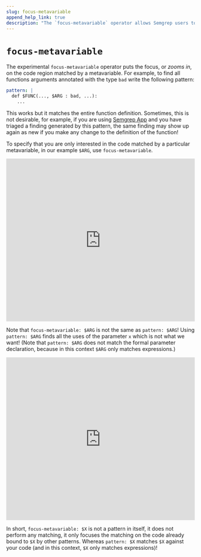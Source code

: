 ```yaml
---
slug: focus-metavariable
append_help_link: true
description: "The `focus-metavariable` operator allows Semgrep users to narrow down the code matched by a rule, to focus on what really matters."
---
```


# `focus-metavariable`

The experimental `focus-metavariable` operator puts the focus, or _zooms in_, on the code region matched by a metavariable. For example, to find all functions arguments annotated with the type `bad` write the following pattern:

```yaml
pattern: |
  def $FUNC(..., $ARG : bad, ...):
    ...
```

This works but it matches the entire function definition. Sometimes, this is not desirable, for example, if you are using [Semgrep App](https://semgrep.dev/login) and you have triaged a finding generated by this pattern, the same finding may show up again as new if you make any change to the definition of the function!

To specify that you are only interested in the code matched by a particular metavariable, in our example `$ARG`, use `focus-metavariable`.

<iframe src="https://semgrep.dev/embed/editor?snippet=4kk8" border="0" frameBorder="0" width="100%" height="435"></iframe>

Note that `focus-metavariable: $ARG` is not the same as `pattern: $ARG`! Using `pattern: $ARG` finds all the uses of the parameter `x` which is not what we want! (Note that `pattern: $ARG` does not match the formal parameter declaration, because in this context `$ARG` only matches expressions.)

<iframe src="https://semgrep.dev/embed/editor?snippet=PPPe" border="0" frameBorder="0" width="100%" height="435"></iframe>

In short, `focus-metavariable: $X` is not a pattern in itself, it does not perform any matching, it only focuses the matching on the code already bound to `$X` by other patterns. Whereas `pattern: $X` matches `$X` against your code (and in this context, `$X` only matches expressions)!
